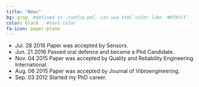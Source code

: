 ```yaml
---
title: "News"
bg: gray  #defined in _config.yml, can use html color like '#0fbfcf'
color: black   #text color
fa-icon: paper-plane
---
```


* Jul. 28 2016 Paper was accepted by Sensors.
* Jun. 21 2016 Passed oral defence and became a Phd Candidate.
* Nov. 04 2015 Paper was accepted by Quality and Reliability Engineering International.
* Aug. 06 2015 Paper was accepted by Journal of Vibroengineering.
* Sep. 03 2012 Started my PhD career.
